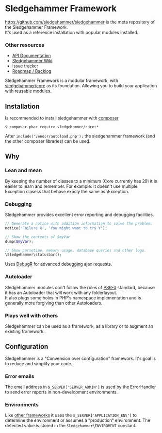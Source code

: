 # Sledgehammer Framework

https://github.com/sledgehammer/sledgehammer is the meta repository of the Sledgehammer Framework.  
It's used as a reference installation with popular modules installed. 


### Other resources

* [API Documentation](http://sledgehammer.github.com/api/)
* [Sledgehammer Wiki](http://github.com/sledgehammer/sledgehammer/wiki)
* [Issue tracker](https://github.com/sledgehammer/sledgehammer/issues)
* [Roadmap / Backlog](https://trello.com/board/sledgehammer-framework/4ec77591eb9c5577726d94fb)


Sledgehammer Framework is a modular framework, with [sledgehammer/core](http://github.com/sledgehammer/core) as its foundation.
Allowing you to build your application with reusable modules.


## Installation
Is recommended to install sledgehammer with [composer](http://getcomposer.org/)

```
$ composer.phar require sledgehammer/core:*
```

After `include('vendor/autoload.php');` the sledgehammer framework (and the other composer libraries) can be used.


## Why


### Lean and mean
By keeping the number of classes to a minimum (Core currently has 29) it is easier to learn and remember.
For example: It doesn't use multiple Exception clasess that behave exacly the same as \Exception.


### Debugging
Sledgehammer provides excellent error reporting and debugging facilities.

```php
// Generate a notice with addition information to solve the problem.
notice('Failure X', 'You might want to try Y');

// Show the contents of $myVar
dump($myVar);

// Show parsetime, memory usage, database queries and other logs.
\Sledgehammer\statusbar();
```

Uses [DebugR](http://debugr.net/) for advanced debugging ajax requests.


### Autoloader
Sledgehammer modules don't follow the rules of [PSR-0](https://github.com/php-fig/fig-standards/blob/master/accepted/PSR-0.md) standard, because it has an Autoloader that will work with any folderlayout.  
It also plugs some holes in PHP's namespace implementation and is generally more forgiving than other Autoloaders.


### Plays well with others
Sledgehammer can be used as a framework, as a library or to augment an existing framework.


## Configuration
Sledgehammer is a "Convension over configuration" framework. It's goal is to reduce and simplify your code.


### Error emails
The email address in `$_SERVER['SERVER_ADMIN']` is used by the ErrorHandler to send error reports in non-development environments.


### Environments
Like [other frameworks](http://framework.zend.com/manual/1.12/en/zend.application.quick-start.html) it uses the `$_SERVER['APPLICATION_ENV']` to determine the environment or assumes a "production" enviromnent.
The detected value is stored in the `Sledgehammer\ENVIROMENT` constant.
